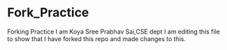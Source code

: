 # Fork_Practice
Forking Practice
I am Koya Sree Prabhav Sai,CSE dept
I am editing this file to show that I have forked this repo and made changes to this.
